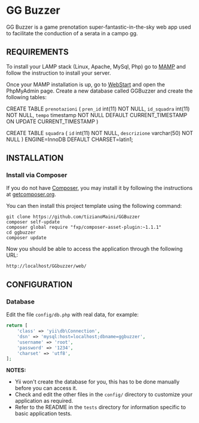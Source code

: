 GG Buzzer
============================

GG Buzzer is a game prenotation super-fantastic-in-the-sky web app used to facilitate the
conduction of a serata in a campo gg.


REQUIREMENTS
------------

To install your LAMP stack (Linux, Apache, MySql, Php) go to [MAMP](https://www.mamp.info)
and follow the instruction to install your server.

Once your MAMP installation is up, go to [WebStart](http://localhost:8888/MAMP/?language=Italian)
and open the PhpMyAdmin page.
Create a new database called GGBuzzer and create the following tables:

CREATE TABLE `prenotazioni` (
  `pren_id` int(11) NOT NULL,
  `id_squadra` int(11) NOT NULL,
  `tempo` timestamp NOT NULL DEFAULT CURRENT_TIMESTAMP ON UPDATE CURRENT_TIMESTAMP
)

CREATE TABLE `squadra` (
  `id` int(11) NOT NULL,
  `descrizione` varchar(50) NOT NULL
) ENGINE=InnoDB DEFAULT CHARSET=latin1;



INSTALLATION
------------


### Install via Composer

If you do not have [Composer](http://getcomposer.org/), you may install it by following the instructions
at [getcomposer.org](http://getcomposer.org/doc/00-intro.md#installation-nix).

You can then install this project template using the following command:

~~~
git clone https://github.com/tizianoMaini/GGBuzzer
composer self-update
composer global require "fxp/composer-asset-plugin:~1.1.1"
cd ggbuzzer
composer update
~~~

Now you should be able to access the application through the following URL:

~~~
http://localhost/GGbuzzer/web/
~~~


CONFIGURATION
-------------

### Database

Edit the file `config/db.php` with real data, for example:

```php
return [
    'class' => 'yii\db\Connection',
    'dsn' => 'mysql:host=localhost;dbname=ggbuzzer',
    'username' => 'root',
    'password' => '1234',
    'charset' => 'utf8',
];
```

**NOTES:**
- Yii won't create the database for you, this has to be done manually before you can access it.
- Check and edit the other files in the `config/` directory to customize your application as required.
- Refer to the README in the `tests` directory for information specific to basic application tests.

